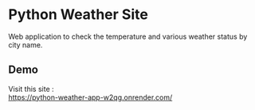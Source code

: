 
# Python Weather Site

Web application to check the temperature and various weather status by city name.


## Demo

Visit this site :    
https://python-weather-app-w2qg.onrender.com/

